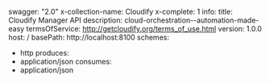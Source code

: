 swagger: "2.0"
x-collection-name: Cloudify
x-complete: 1
info:
  title: Cloudify Manager API
  description: cloud-orchestration--automation-made-easy
  termsOfService: http://getcloudify.org/terms_of_use.html
  version: 1.0.0
host: /
basePath: http://localhost:8100
schemes:
- http
produces:
- application/json
consumes:
- application/json